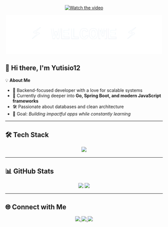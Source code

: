 <!-- Banner -->
<p align="center">
  <a href="https://www.youtube.com/watch?v=XXtKO3B-mcM" target="_blank">
    <img src="https://i.imgflip.com/a5akc1.gif" alt="Watch the video" width="500" />
  </a>
</p>

<p align="center">
  <img src="assets/GlitchWelcome.svg" alt="WELCOME Glitch Effect" width="500"/>
</p>

## 👋 Hi there, I'm Yutisio12

💡 **About Me**  
- 🚀 Backend-focused developer with a love for scalable systems  
- 🌱 Currently diving deeper into **Go, Spring Boot, and modern JavaScript frameworks**  
- 🛠 Passionate about databases and clean architecture  
- 🎯 Goal: *Building impactful apps while constantly learning*  

---

## 🛠️ Tech Stack
<p align="center">
  <img src="https://skillicons.dev/icons?i=go,php,ts,java,spring,js,cs,python,laravel,react,nextjs,nestjs,docker,mysql,postgres,oracle" />
</p>

---

## 📊 GitHub Stats
<p align="center">
  <img src="https://github-readme-stats.vercel.app/api?username=yutisio12&show_icons=true&theme=tokyonight" height="180em"/>
  <img src="https://github-readme-stats.vercel.app/api/top-langs/?username=yutisio12&layout=compact&theme=tokyonight" height="180em"/>
</p>

---

## 🌐 Connect with Me
<p align="center">
  <a href="https://www.linkedin.com/in/your-linkedin" target="_blank" disabled>
    <img src="https://img.shields.io/badge/LinkedIn-0077B5?style=for-the-badge&logo=linkedin&logoColor=white"/>
  </a>
  <a href="https://github.com/yutisio12" target="_blank">
    <img src="https://img.shields.io/badge/GitHub-100000?style=for-the-badge&logo=github&logoColor=white"/>
  </a>
  <a href="mailto:yourmail@gmail.com" target="_blank" disabled>
    <img src="https://img.shields.io/badge/Gmail-D14836?style=for-the-badge&logo=gmail&logoColor=white"/>
  </a>
</p>
